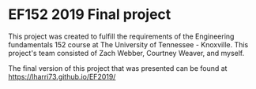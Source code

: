 # EF152 2019 Final project

This project was created to fulfill the requirements of the Engineering fundamentals 152 course at The University of Tennessee - Knoxville. This project's team consisted of Zach Webber, Courtney Weaver, and myself. 

The final version of this project that was presented can be found at https://lharri73.github.io/EF2019/
